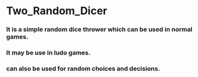 # Two_Random_Dicer

### It is a simple random dice thrower which can be used in normal games.
### It may be use in ludo games.
### can also be used for random choices and decisions.

